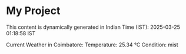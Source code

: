 # My Project

This content is dynamically generated in Indian Time (IST): 2025-03-25 01:18:58 IST


Current Weather in Coimbatore:
Temperature: 25.34 °C
Condition: mist
